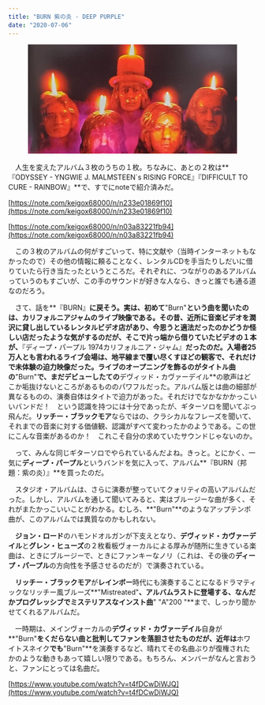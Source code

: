 ```yaml
---
title: "BURN 紫の炎 - DEEP PURPLE"
date: "2020-07-06"
---
```


<figure>

![](assets/ned4614e71504_860cb1ed9ac92e85a9549471cab803a0.jpg)

</figure>

　人生を変えたアルバム３枚のうちの１枚。ちなみに、あとの２枚は**『ODYSSEY - YNGWIE J. MALMSTEEN\`s RISING FORCE』『DIFFICULT TO CURE - RAINBOW』**で、すでにnoteで紹介済みだ。

[https://note.com/keigox68000/n/n233e01869f10](https://note.com/keigox68000/n/n233e01869f10)

[https://note.com/keigox68000/n/n03a83221fb94](https://note.com/keigox68000/n/n03a83221fb94)

　この３枚のアルバムの何がすごいって、特に文献や（当時インターネットもなかったので）その他の情報に頼ることなく、レンタルCDを手当たりしだいに借りていたら行き当たったというところだ。それぞれに、つながりのあるアルバムっていうのもすごいが、この手のサウンドが好きな人なら、きっと誰でも通る道なのだろう。

　さて、話を**『BURN』**に戻そう。実は、初めて**"Burn"**という曲を聞いたのは、カリフォルニアジャムのライブ映像である。その昔、近所に音楽ビデオを潤沢に貸し出しているレンタルビデオ店があり、今思うと適法だったのかどうか怪しい店だったような気がするのだが、そこで片っ端から借りていたビデオの１本が、**『ディープ・パープル 1974カリフォルニア・ジャム』**だったのだ。入場者25万人とも言われるライブ会場は、地平線まで覆い尽くすほどの観客で、それだけで未体験の迫力映像だった。ライブのオープニングを飾るのがタイトル曲の**"Burn"**で、まだデビューしたての**デヴィッド・カヴァーデイル**の歌声はどこか垢抜けないところがあるもののパワフルだった。アルバム版とは曲の細部が異なるものの、演奏自体はタイトで迫力があった。それだけでなかなかかっこいいバンドだ！　という認識を持つには十分であったが、ギターソロを聞いてぶっ飛んだ。**リッチー・ブラックモア**ならではの、クラシカルなフレーズを聞いて、それまでの音楽に対する価値観、認識がすべて変わったかのようである。この世にこんな音楽があるのか！　これこそ自分の求めていたサウンドじゃないのか。

　って、みんな同じギターソロでやられているんだよね。きっと。とにかく、一気に**ディープ・パープル**というバンドを気に入って、アルバム**『BURN（邦題：紫の炎）』**を買ったのだ。

　スタジオ・アルバムは、さらに演奏が整っていてクォリティの高いアルバムだった。しかし、アルバムを通して聞いてみると、実はブルージーな曲が多く、それがまたかっこいいことがわかる。むしろ、**"Burn"**のようなアップテンポ曲が、このアルバムでは異質なのかもしれない。

　**ジョン・ロード**のハモンドオルガンが下支えとなり、**デヴィッド・カヴァーデイル**と**グレン・ヒューズ**の２枚看板ヴォーカルによる厚みが随所に生きている楽曲は、ときにブルージーで、ときにファンキーなノリ（これは、その後の**ディープ・パープル**の方向性を予感させるのだが）で演奏されている。

　**リッチー・ブラックモア**が**レインボー**時代にも演奏することになるドラマティックなリッチー風ブルーズ**"Mistreated"**、アルバムラストに登場する、なんだかプログレッシブでミステリアスなインスト曲**" "A"200 "**まで、しっかり聞かせてくれるアルバムだ。

　一時期は、メインヴォーカルの**デヴィッド・カヴァーデイル**自身が**"Burn"**をくだらない曲と批判してファンを落胆させたものだが、近年は**ホワイトスネイク**でも**"Burn"**を演奏するなど、晴れてその名曲ぶりが復権されたかのような動きもあって嬉しい限りである。もちろん、メンバーがなんと言おうと、ファンにとっては名曲だ。

[https://www.youtube.com/watch?v=t4fDCwDiWJQ](https://www.youtube.com/watch?v=t4fDCwDiWJQ)
